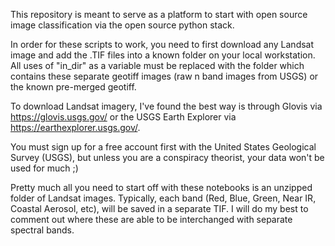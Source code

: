 This repository is meant to serve as a platform to start with open source image classification via the open source python stack. 

In order for these scripts to work, you need to first download any Landsat image and add the .TIF files into a known folder on your local workstation. All uses of "in_dir" as a variable must be replaced with the folder which contains these separate geotiff images (raw n band images from USGS) or the known pre-merged geotiff.

To download Landsat imagery, I've found the best way is through Glovis via https://glovis.usgs.gov/ or the USGS Earth Explorer  via https://earthexplorer.usgs.gov/. 

You must sign up for a free account first with the United States Geological Survey (USGS), but unless you are a conspiracy theorist, your data won't be used for much ;)

Pretty much all you need to start off with these notebooks is an unzipped folder of Landsat images. Typically, each band (Red, Blue, Green, Near IR, Coastal Aerosol, etc), will be saved in a separate TIF. I will do my best to comment out where these are able to be interchanged with separate spectral bands. 